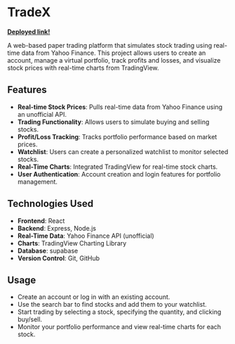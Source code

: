 ﻿# TradeX 
[**Deployed link!**](https://tradex-1.vercel.app)

A web-based paper trading platform that simulates stock trading using real-time data from Yahoo Finance. This project allows users to create an account, manage a virtual portfolio, track profits and losses, and visualize stock prices with real-time charts from TradingView.

## Features

- **Real-time Stock Prices**: Pulls real-time data from Yahoo Finance using an unofficial API.
- **Trading Functionality**: Allows users to simulate buying and selling stocks.
- **Profit/Loss Tracking**: Tracks portfolio performance based on market prices.
- **Watchlist**: Users can create a personalized watchlist to monitor selected stocks.
- **Real-Time Charts**: Integrated TradingView for real-time stock charts.
- **User Authentication**: Account creation and login features for portfolio management.

## Technologies Used

- **Frontend**: React
- **Backend**: Express, Node.js
- **Real-Time Data**: Yahoo Finance API (unofficial)
- **Charts**: TradingView Charting Library
- **Database**: supabase
- **Version Control**: Git, GitHub

## Usage
- Create an account or log in with an existing account.
- Use the search bar to find stocks and add them to your watchlist.
- Start trading by selecting a stock, specifying the quantity, and clicking buy/sell.
- Monitor your portfolio performance and view real-time charts for each stock.
  





